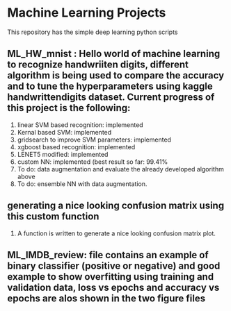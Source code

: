# Machine Learning Projects
This repository has the simple deep learning python scripts

## ML_HW_mnist : Hello world of machine learning to recognize handwriiten digits, different algorithm is being used to compare the accuracy and to tune the hyperparameters using kaggle handwrittendigits dataset. Current progress of this project is the following:
1. linear SVM based recognition: implemented
2. Kernal based SVM: implemented
3. gridsearch to improve SVM parameters: implemented
4. xgboost based recognition: implemented
5. LENET5 modified: implemented
6. custom NN: implemented (best result so far: 99.41%
7. To do: data augmentation and evaluate the already developed algorithm above
8. To do: ensemble NN with data augmentation.

## generating a nice looking confusion matrix using this custom function
1. A function is written to generate a nice looking confusion matrix plot.

## ML_IMDB_review: file contains an example of binary classifier (positive or negative) and good example to show overfitting using training and validation data, loss vs epochs and accuracy vs epochs are alos shown in the two figure files
